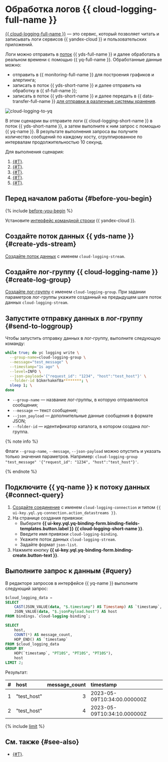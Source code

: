 # Обработка логов {{ cloud-logging-full-name }}

[{{ cloud-logging-full-name }}](../../logging/index.yaml) — это сервис, который позволяет читать и записывать логи сервисов {{ yandex-cloud }} и пользовательских приложений.

Логи можно отправить в [поток](../../data-streams/concepts/glossary.md#stream-concepts) {{ yds-full-name }} и далее обработать в реальном времени с помощью {{ yq-full-name }}. Обработанные данные можно:

* отправить в {{ monitoring-full-name }} для построения графиков и алертинга;
* записать в поток {{ yds-short-name }} и далее отправить на обработку в {{ sf-full-name }};
* записать в поток {{ yds-short-name }} и далее передать в {{ data-transfer-full-name }} [для отправки в различные системы хранения](../../data-streams/tutorials/data-ingestion.md).

![cloud-logging-to-yq](../../_assets/query/cloud-logging.png)

В этом сценарии вы отправите логи {{ cloud-logging-short-name }} в поток {{ yds-short-name }}, а затем выполните к ним запрос с помощью {{ yq-name }}. В результате выполнения запроса вы получите количество сообщений по каждому хосту, сгруппированное по интервалам продолжительностью 10 секунд.

Для выполнения сценария:

1. [{#T}](#create-yds-stream).
1. [{#T}](#create-log-group).
1. [{#T}](#send-to-loggroup).
1. [{#T}](#connect-query).
1. [{#T}](#query).

## Перед началом работы {#before-you-begin}

{% include [before-you-begin](../../_tutorials/_tutorials_includes/before-you-begin.md) %}

Установите [интерфейс командной строки](../../cli/quickstart.md#install) {{ yandex-cloud }}.

## Создайте поток данных {{ yds-name }} {#create-yds-stream}

[Создайте поток данных](../../data-streams/operations/manage-streams.md#create-data-stream) c именем `cloud-logging-stream`.

## Создайте лог-группу {{ cloud-logging-name }} {#create-log-group}

[Создайте лог-группу](../../logging/operations/create-group.md) c именем `cloud-logging-group`. При задании параметров лог-группы укажите созданный на предыдущем шаге поток данных `cloud-logging-stream`.

## Запустите отправку данных в лог-группу {#send-to-loggroup}

Чтобы запустить отправку данных в лог-группу, выполните следующую команду:

```bash
while true; do yc logging write \
  --group-name=cloud-logging-group \
  --message="test_message" \
  --timestamp="1s ago" \
  --level=INFO \
  --json-payload='{"request_id": "1234", "host":"test_host"}' \
  --folder-id b1kmrhakmf8a********; \
  sleep 1; \
done
```

* `--group-name` — название лог-группы, в которую отправляются сообщения;
* `--message` — текст сообщения;
* `--json_payload` — дополнительные данные сообщения в формате JSON;
* `--folder-id` — идентификатор каталога, в котором создана лог-группа.

{% note info %}

   Флаги `--group-name`, `--message`, `--json-payload` можно опустить и указать только значения параметров. Например: `cloud-logging-group "test_message" '{"request_id": "1234", "host":"test_host"}'`.

   {% endnote %}

## Подключите {{ yq-name }} к потоку данных {#connect-query}

1. [Создайте соединение](../operations/connection.md#create) с именем `cloud-logging-connection` и типом `{{ ui-key.yql.yq-connection.action_datastreams }}`.
1. На странице создания привязки:
    * Выберите **{{ ui-key.yql.yq-binding-form.binding-fields-templates.button.label }} {{ cloud-logging-short-name }}**.
    * Введите имя привязки `cloud-logging-binding`.
    * Укажите поток данных `cloud-logging-stream`.
    * Задайте формат `json-list`.
1. Нажмите кнопку **{{ ui-key.yql.yq-binding-form.binding-create.button-text }}**.

## Выполните запрос к данным {#query}

В редакторе запросов в интерфейсе {{ yq-name }} выполните следующий запрос:

```sql
$cloud_logging_data = 
SELECT 
    CAST(JSON_VALUE(data, "$.timestamp") AS Timestamp) AS `timestamp`,
    JSON_VALUE(data, "$.jsonPayload.host") AS host
FROM bindings.`cloud-logging-binding`;

SELECT 
    host, 
    COUNT(*) AS message_count, 
    HOP_END() AS `timestamp`
FROM $cloud_logging_data
GROUP BY 
    HOP(`timestamp`, "PT10S", "PT10S", "PT10S"), 
    host
LIMIT 2;
```

Результат:

| # | host | message_count | timestamp |
| :--- | :--- | ---: | :--- |
| 1 | "test_host" | 3 | 2023-05-09T10:34:00.000000Z |
| 2 | "test_host" | 4 | 2023-05-09T10:34:10.000000Z |

{% include [limit](../_includes/select-limit.md) %}

## См. также {#see-also}

* [{#T}](../sources-and-sinks/data-streams.md).
